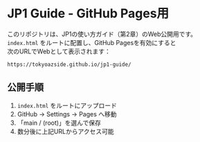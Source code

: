 # JP1 Guide - GitHub Pages用

このリポジトリは、JP1の使い方ガイド（第2章）のWeb公開用です。  
`index.html` をルートに配置し、GitHub Pagesを有効にすると  
次のURLでWebとして表示されます：

```
https://tokyoazside.github.io/jp1-guide/
```

## 公開手順

1. `index.html` をルートにアップロード
2. GitHub → Settings → Pages へ移動
3. 「main / (root)」を選んで保存
4. 数分後に上記URLからアクセス可能
